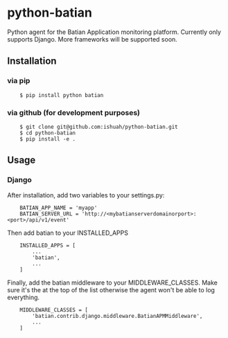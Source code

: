 # python-batian
Python agent for the Batian Application monitoring platform.
Currently only supports Django. More frameworks will be supported soon.

## Installation

### via pip
```
    $ pip install python batian
```

### via github (for development purposes)
```
    $ git clone git@github.com:ishuah/python-batian.git
    $ cd python-batian
    $ pip install -e .
```

## Usage

### Django
After installation, add two variables to your settings.py:
```
    BATIAN_APP_NAME = 'myapp'
    BATIAN_SERVER_URL = 'http://<mybatianserverdomainorport>:<port>/api/v1/event'
```

Then add batian to your INSTALLED_APPS
```
    INSTALLED_APPS = [
        ...
        'batian',
        ...
    ]
```

Finally, add the batian middleware to your MIDDLEWARE_CLASSES. Make sure it's the at the top of the list otherwise the agent won't be able to log everything.
```
    MIDDLEWARE_CLASSES = [
        'batian.contrib.django.middleware.BatianAPMMiddleware',
        ...
    ]
```